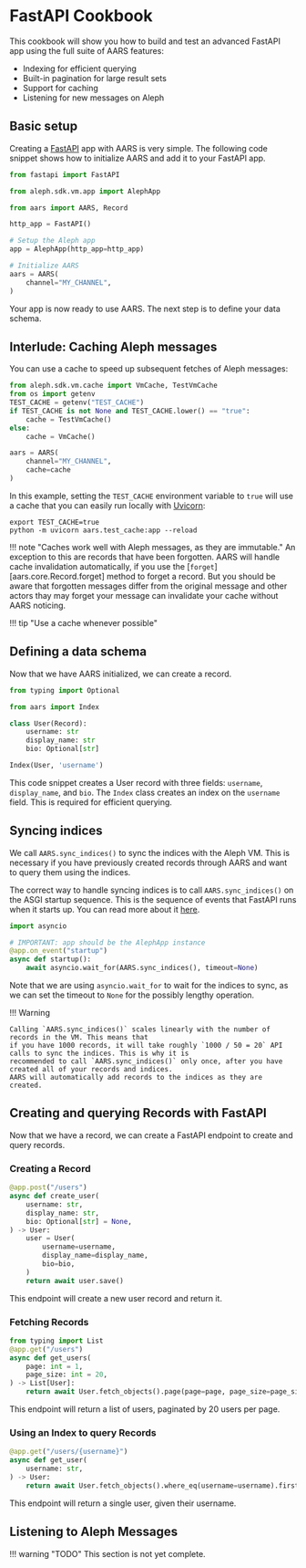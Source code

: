 # FastAPI Cookbook
This cookbook will show you how to build and test an advanced FastAPI app using the full suite of AARS features:

- Indexing for efficient querying
- Built-in pagination for large result sets
- Support for caching
- Listening for new messages on Aleph

## Basic setup
Creating a [FastAPI](https://fastapi.tiangolo.com/) app with AARS is very simple.
The following code snippet shows how to initialize AARS and add it to your FastAPI app.
```python
from fastapi import FastAPI

from aleph.sdk.vm.app import AlephApp

from aars import AARS, Record

http_app = FastAPI()

# Setup the Aleph app
app = AlephApp(http_app=http_app)

# Initialize AARS
aars = AARS(
    channel="MY_CHANNEL",
)
```
Your app is now ready to use AARS. The next step is to define your data schema.

## Interlude: Caching Aleph messages
You can use a cache to speed up subsequent fetches of Aleph messages:
```python
from aleph.sdk.vm.cache import VmCache, TestVmCache
from os import getenv
TEST_CACHE = getenv("TEST_CACHE")
if TEST_CACHE is not None and TEST_CACHE.lower() == "true":
    cache = TestVmCache()
else:
    cache = VmCache()

aars = AARS(
    channel="MY_CHANNEL",
    cache=cache
)
```
In this example, setting the `TEST_CACHE` environment variable to `true` will use a cache that you can
easily run locally with [Uvicorn](https://www.uvicorn.org/):
```shell
export TEST_CACHE=true
python -m uvicorn aars.test_cache:app --reload
```
!!! note "Caches work well with Aleph messages, as they are immutable."
    An exception to this are records that have been forgotten.
    AARS will handle cache invalidation automatically, if you use the [`forget`][aars.core.Record.forget] method to forget a record.
    But you should be aware that forgotten messages differ from the original message and other actors
    thay may forget your message can invalidate your cache without AARS noticing.

!!! tip "Use a cache whenever possible"

## Defining a data schema
Now that we have AARS initialized, we can create a record.
```python
from typing import Optional

from aars import Index

class User(Record):
    username: str
    display_name: str
    bio: Optional[str]

Index(User, 'username')
```
This code snippet creates a User record with three fields: `username`, `display_name`, and `bio`.
The `Index` class creates an index on the `username` field. This is required for efficient querying.

## Syncing indices
We call `AARS.sync_indices()` to sync the indices with the Aleph VM. This is necessary if
you have previously created records through AARS and want to query them using the indices.

The correct way to handle syncing indices is to call `AARS.sync_indices()` on the ASGI startup sequence.
This is the sequence of events that FastAPI runs when it starts up. You can read more about it
[here](https://fastapi.tiangolo.com/advanced/events/#startup-event).
```python
import asyncio

# IMPORTANT: app should be the AlephApp instance
@app.on_event("startup")
async def startup():
    await asyncio.wait_for(AARS.sync_indices(), timeout=None)
```
Note that we are using `asyncio.wait_for` to wait for the indices to sync, as we can set the timeout to `None` for
the possibly lengthy operation.

!!! Warning

    Calling `AARS.sync_indices()` scales linearly with the number of records in the VM. This means that
    if you have 1000 records, it will take roughly `1000 / 50 = 20` API calls to sync the indices. This is why it is
    recommended to call `AARS.sync_indices()` only once, after you have created all of your records and indices.
    AARS will automatically add records to the indices as they are created.
    

## Creating and querying Records with FastAPI
Now that we have a record, we can create a FastAPI endpoint to create and query records.

### Creating a Record
```python
@app.post("/users")
async def create_user(
    username: str,
    display_name: str,
    bio: Optional[str] = None,
) -> User:
    user = User(
        username=username,
        display_name=display_name,
        bio=bio,
    )
    return await user.save()
```
This endpoint will create a new user record and return it.

### Fetching Records
```python
from typing import List
@app.get("/users")
async def get_users(
    page: int = 1,
    page_size: int = 20,
) -> List[User]:
    return await User.fetch_objects().page(page=page, page_size=page_size)
```
This endpoint will return a list of users, paginated by 20 users per page.

### Using an Index to query Records
```python
@app.get("/users/{username}")
async def get_user(
    username: str,
) -> User:
    return await User.fetch_objects().where_eq(username=username).first()
```
This endpoint will return a single user, given their username.

## Listening to Aleph Messages
!!! warning "TODO"
    This section is not yet complete.